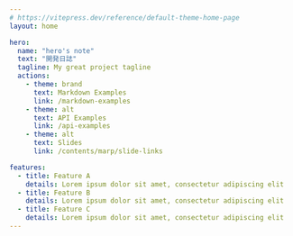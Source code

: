 ```yaml
---
# https://vitepress.dev/reference/default-theme-home-page
layout: home

hero:
  name: "hero's note"
  text: "開発日誌"
  tagline: My great project tagline
  actions:
    - theme: brand
      text: Markdown Examples
      link: /markdown-examples
    - theme: alt
      text: API Examples
      link: /api-examples
    - theme: alt
      text: Slides
      link: /contents/marp/slide-links

features:
  - title: Feature A
    details: Lorem ipsum dolor sit amet, consectetur adipiscing elit
  - title: Feature B
    details: Lorem ipsum dolor sit amet, consectetur adipiscing elit
  - title: Feature C
    details: Lorem ipsum dolor sit amet, consectetur adipiscing elit
---
```


